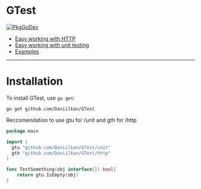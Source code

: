# GTest 

[![PkgGoDev](https://pkg.go.dev/badge/github.com/Daniilkan/GTest)](https://pkg.go.dev/github.com/Daniilkan/GTest)

* [Easy working with HTTP](https://github.com/Daniilkan/GTest/tree/main/http)
* [Easy working with unit testing](https://github.com/Daniilkan/GTest/tree/main/unit)
* [Examples](https://github.com/Daniilkan/GTest/tree/main/examples)

------

Installation
============

To install GTest, use `go get`:

    go get github.com/Daniilkan/GTest

Reccomendation to use gtu for /unit and gth for /http

```go
package main

import (
  gtu "github.com/Daniilkan/GTest/unit"
  gth "github.com/Daniilkan/GTest/http"
)

func TestSomething(obj interface{}) bool{
    return gtu.IsEmpty(obj)
}
```
